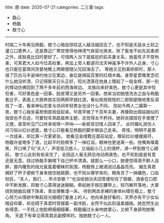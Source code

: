 title:	惑
date:	2020-07-21
categories: 二三事
tags:
- 戬心
- 杨戬
- 敖寸心
---
时隔二十年再见杨戬，敖寸心暗自惊叹这人越活越回去了<!--more-->，也不知是天庭水土较之灌江口更养人，还是靠近广寒宫使得他神清气爽容光焕发，除了鬓发不如先前柔顺之外，皮肤竟比旧时更好了。可惜两人当下是尴尬的前夫妻关系，她虽性子不受拘束，可真君大人如今位高权重，再加上旁人都道司法天神喜净不许外人近身，寸心也只能在宴席间贪婪地瞧上两眼便随父兄回海去了。
等她又见到美娇郎时，那人骑了匹白马丰姿绰约地立在案边，身后是绵延百里的红绸木箱。身旁星君嘴里念叨什么她没听清，只记得那天日头正好，阳光洒落在他身上镀起了一层金辉，那一刻的悸动仿佛回到了两千多年前的西海岸边。
龙族向来好美色，敖寸心更是其中佼佼者，可好美色是一回事，脸皮薄又是另外一回事。想来当初她借洗衣之由与杨戬套近乎，表面上大胆奔放实则两颊早就红透，看似规规矩矩的二郎倒是暗地里反调戏了一波，看来神仙恋爱与坊间年轻男女也没什么不同。
现如今两人二婚第一夜，敖寸心独坐喜房倒是局促起来。毕竟早做了千百年夫妻，再像刚出阁姑娘似的扭捏也不合适，可要轻车熟路直奔主题，总觉得太不矜持。她将衣摆捏在手里搅了又搅，直至听见门口传来吱呀一声响——新郎官旧情人回来了。
此时婚礼效仿人间习俗以红纱遮面，敖寸心只能看见杨戬的脚步朝自己走来。
奇怪，明明不是第一次成亲，却比第一次更紧张。
她看见金缕靴在面前站定，眼前红纱缓缓揭开。杨戬许是喝多了酒，比起平时脸颊多了一抹红润，眼神也更迷离一些。他嘴角噙着笑，开口唤了句“夫人”，声音低沉惑人，又端起小几上的酒杯，递一杯到敖寸心跟前。
敖寸心此刻有些呆住了，全因这人毫无顾忌地动用美色，也不知到底是有意还是无意。绕过杨戬手腕喝下自己杯中清酒，就那么一小口，她便觉得酒不醉人自醉，屋内暖色的烛光氤氲着暧昧的氛围，杨戬唇上被酒润过晶晶亮亮。
偏生真君搁好了杯子便俯下身来按住她肩膀，也不知从哪学来的，眼角含了一抹媚色，口齿轻启，“夫人，我们……早点安歇？”也没给她功夫回答便衔住了唇瓣，酒香在口腔中不断发酵，将敖寸心蒸得迷迷糊糊。牵起她手按在腰带上，轻巧解开落地，大掌绕到她脑后摘下珠翠，青丝便散漫一床。
待到两具赤裸的身体纠缠在榻上，敖寸心努力从情欲中聚起目光细细打量身上的人。他向来是好看的，天界亦有不少女仙暗自仰慕，却总碍于真君时常摆着一副冷脸，全然不似此刻温柔缱绻。她忽然生出些得意，一手抚上他脸颊细细描摹，杨戬偏过头亲吻她掌心，又俯下身舔吮她嘴角。
天底下有幸见得真君此副模样的，独她敖寸心一人。
